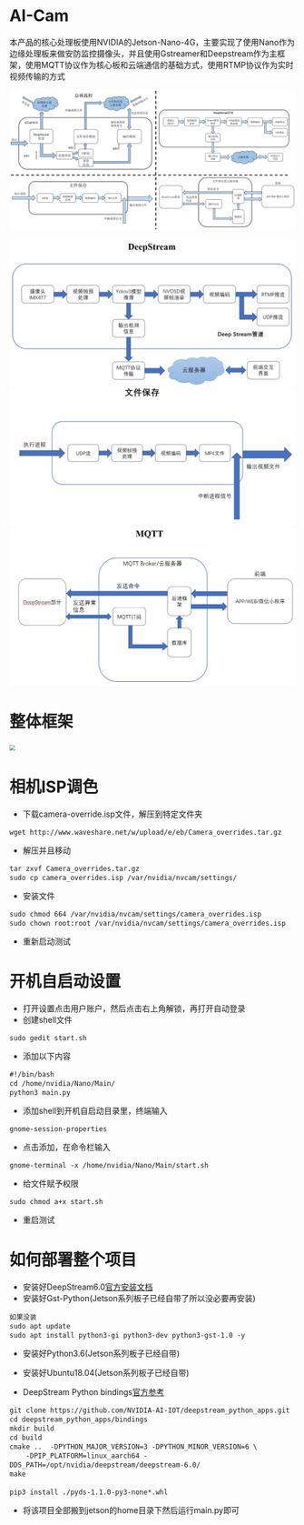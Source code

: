 # AI-Cam

本产品的核心处理板使用NVIDIA的Jetson-Nano-4G，主要实现了使用Nano作为边缘处理板来做安防监控摄像头，并且使用Gstreamer和Deepstream作为主框架，使用MQTT协议作为核心板和云端通信的基础方式，使用RTMP协议作为实时视频传输的方式

![framework](./images/framework.png)

<img src="./images/deepstream.png" style="zoom:60%;" />

<img src="./images/filesaving.png" style="zoom:60%;" />

<img src="./images/mqtt_info.png" style="zoom:60%;" />

# 整体框架

<img src="https://s4.ax1x.com/2021/12/21/TMxiUH.png" style="zoom:60%;" />

# 相机ISP调色

- 下载camera-override.isp文件，解压到特定文件夹

```
wget http://www.waveshare.net/w/upload/e/eb/Camera_overrides.tar.gz
```

- 解压并且移动

```
tar zxvf Camera_overrides.tar.gz 
sudo cp camera_overrides.isp /var/nvidia/nvcam/settings/
```

- 安装文件

```
sudo chmod 664 /var/nvidia/nvcam/settings/camera_overrides.isp
sudo chown root:root /var/nvidia/nvcam/settings/camera_overrides.isp
```

- 重新启动测试

# 开机自启动设置

- 打开设置点击用户账户，然后点击右上角解锁，再打开自动登录
- 创建shell文件

```
sudo gedit start.sh
```

- 添加以下内容

```
#!/bin/bash
cd /home/nvidia/Nano/Main/
python3 main.py
```

- 添加shell到开机自启动目录里，终端输入

```
gnome-session-properties
```

- 点击添加，在命令栏输入

```
gnome-terminal -x /home/nvidia/Nano/Main/start.sh
```

- 给文件赋予权限

```
sudo chmod a+x start.sh
```

- 重启测试

# 如何部署整个项目

- 安装好DeepStream6.0[官方安装文档](https://docs.nvidia.com/metropolis/deepstream/dev-guide/text/DS_Quickstart.html#jetson-setup)
- 安装好Gst-Python(Jetson系列板子已经自带了所以没必要再安装)

```
如果没装
sudo apt update
sudo apt install python3-gi python3-dev python3-gst-1.0 -y
```

- 安装好Python3.6(Jetson系列板子已经自带)
- 安装好Ubuntu18.04(Jetson系列板子已经自带)

- DeepStream Python bindings[官方参考](https://github.com/NVIDIA-AI-IOT/deepstream_python_apps/blob/master/bindings/README.md)

```
git clone https://github.com/NVIDIA-AI-IOT/deepstream_python_apps.git
cd deepstream_python_apps/bindings
mkdir build
cd build
cmake ..  -DPYTHON_MAJOR_VERSION=3 -DPYTHON_MINOR_VERSION=6 \
    -DPIP_PLATFORM=linux_aarch64 -DDS_PATH=/opt/nvidia/deepstream/deepstream-6.0/
make

pip3 install ./pyds-1.1.0-py3-none*.whl
```

- 将该项目全部搬到jetson的home目录下然后运行main.py即可
